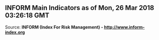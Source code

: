 ## INFORM Main Indicators as of Mon, 26 Mar 2018 03:26:18 GMT

Source: **INFORM (Index For Risk Management) - http://www.inform-index.org**